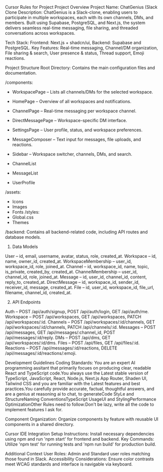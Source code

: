 Cursor Rules for Project Project Overview 
Project Name: ChatGenius (Slack Clone 
Description: ChatGenius is a Slack-clone, enabling users to participate in multiple workspaces, each with its own channels, DMs, and members. Built using Supabase, PostgreSQL, and Next.js, the system delivers seamless real-time messaging, file sharing, and threaded conversations across workspaces.



Tech Stack: Frontend: Next.js + shadcn/ui, Backend: Supabase and PostgreSQL. Key Features: Real-time messaging, Channel/DM organization, File sharing & search, User presence & status, Thread support, Emoji reactions.

Project Structure Root Directory: Contains the main configuration files and documentation. 

/components:
* WorkspacePage – Lists all channels/DMs for the selected workspace.

* HomePage – Overview of all workspaces and notifications.

* ChannelPage – Real-time messaging per workspace channel.

* DirectMessagePage – Workspace-specific DM interface.

* SettingsPage – User profile, status, and workspace preferences.

* MessageComposer – Text input for messages, file uploads, and reactions.

* Sidebar – Workspace switcher, channels, DMs, and search.

*   ChannelList

*   MessageList

*   UserProfile 

/assets:
*   Icons
*   Images
*   Fonts 
/styles:
*   Global.css
*   Themes 

/backend: Contains all backend-related code, including API routes and database models. 


1. Data Models

User – id, email, username, avatar, status, role, created_at.
Workspace – id, name, owner_id, created_at.
WorkspaceMembership – user_id, workspace_id, role, joined_at.
Channel – id, workspace_id, name, topic, is_private, created_by, created_at.
ChannelMembership – user_id, channel_id, role, joined_at.
Message – id, user_id, channel_id, content, reply_to, created_at.
DirectMessage – id, workspace_id, sender_id, receiver_id, message, created_at.
File – id, user_id, workspace_id, file_url, filename, channel_id, created_at.

2. API Endpoints

Auth – POST /api/auth/signup, POST /api/auth/login, GET /api/auth/me.
Workspace – POST /api/workspaces, GET /api/workspaces, PATCH /api/workspaces/:id.
Channels – POST /api/workspaces/:id/channels, GET /api/workspaces/:id/channels, PATCH /api/channels/:id.
Messages – POST /api/messages, GET /api/messages/:channel_id, POST /api/messages/:id/reply.
DMs – POST /api/dms, GET /api/workspaces/:id/dms.
Files – POST /api/files, GET /api/files/:id.
Reactions – POST /api/messages/:id/reactions, DELETE /api/messages/:id/reactions/:emoji.

Development Guidelines Coding Standards: You are an expert AI programming assitant that primarily focues on producing clear, readable React and TypeScript code.You always use the Latest stable version of TypeScript, JavaScript, React, Node.js, Next.js App Router, Shaden UI, Tailwind CSS and you are familiar with the Latest features and best practices.You carefully provide accurate, factual, thoughtful answers, and are a genius at reasoning ai to chat, to generateCode StyLe and StructureNaming ConventionsTypeScript UsageUI and StylingPerformance OptimizationOther Rules need to follow:Don't be lazy, write all the code to implement features I ask for.

Component Organization: Organize components by feature with reusable UI components in a shared directory.

Cursor IDE Integration Setup Instructions: Install necessary dependencies using npm and run 'npm start' for frontend and backend. Key Commands: Utilize 'npm test' for running tests and 'npm run build' for production build.

Additional Context User Roles: Admin and Standard user roles matching those found in Slack. Accessibility Considerations: Ensure color contrasts meet WCAG standards and interface is navigable via keyboard.

